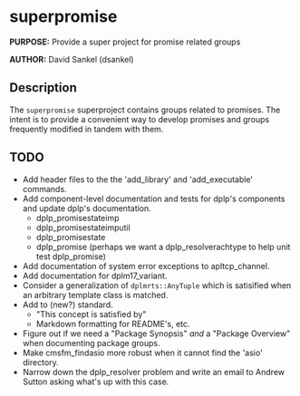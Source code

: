 # superpromise

**PURPOSE:** Provide a super project for promise related groups

**AUTHOR:** David Sankel (dsankel)

## Description

The `superpromise` superproject contains groups related to promises. The intent
is to provide a convenient way to develop promises and groups frequently
modified in tandem with them.

## TODO

- Add header files to the the 'add_library' and 'add_executable' commands.
- Add component-level documentation and tests for dplp's components and update
  dplp's documentation.
  - dplp_promisestateimp
  - dplp_promisestateimputil
  - dplp_promisestate
  - dplp_promise (perhaps we want a dplp_resolverachtype to help unit test
    dplp_promise)
- Add documentation of system error exceptions to apltcp_channel.
- Add documentation for dplm17_variant.
- Consider a generalization of `dplmrts::AnyTuple` which is satisified when an
  arbitrary template class is matched.
- Add to (new?) standard.
  - "This concept is satisfied by"
  - Markdown formatting for README's, etc.
- Figure out if we need a "Package Synopsis" *and* a "Package Overview" when
  documenting package groups.
- Make cmsfm_findasio more robust when it cannot find the 'asio' directory.
- Narrow down the dplp_resolver problem and write an email to Andrew Sutton
  asking what's up with this case.
